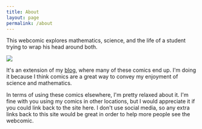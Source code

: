```yaml
---
title: About
layout: page
permalink: /about
---
```


This webcomic explores mathematics, science, and the life of a student trying to wrap his head around both.

![](/handwaving/assets/img/About.png)

It's an extension of my [blog](https://jeremycote.me), where many of these comics end up. I'm doing it because I think comics are a great way to convey my enjoyment of science and mathematics.

In terms of using these comics elsewhere, I'm pretty relaxed about it. I'm fine with you using my comics in other locations, but I would appreciate it if you could link back to the site here. I don't use social media, so any extra links back to this site would be great in order to help more people see the webcomic.
